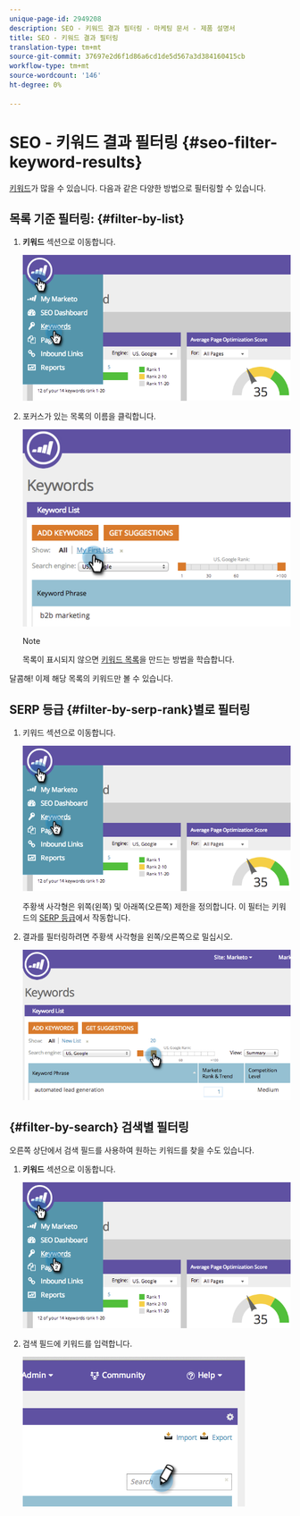 ```yaml
---
unique-page-id: 2949208
description: SEO - 키워드 결과 필터링 - 마케팅 문서 - 제품 설명서
title: SEO - 키워드 결과 필터링
translation-type: tm+mt
source-git-commit: 37697e2d6f1d86a6cd1de5d567a3d384160415cb
workflow-type: tm+mt
source-wordcount: '146'
ht-degree: 0%

---
```



# SEO - 키워드 결과 필터링 {#seo-filter-keyword-results}

[키워드](/help/marketo/product-docs/additional-apps/seo/keywords/seo-understanding-keywords.md)가 많을 수 있습니다. 다음과 같은 다양한 방법으로 필터링할 수 있습니다.

## 목록 기준 필터링: {#filter-by-list}

1. **키워드** 섹션으로 이동합니다.

   ![](assets/image2014-9-18-11-3a55-3a8.png)

1. 포커스가 있는 목록의 이름을 클릭합니다.

   ![](assets/image2014-9-18-11-3a55-3a32.png)

   >[!NOTE]
   >
   >목록이 표시되지 않으면 [키워드 목록](/help/marketo/product-docs/additional-apps/seo/understanding-seo/seo-managing-lists.md)을 만드는 방법을 학습합니다.

달콤해! 이제 해당 목록의 키워드만 볼 수 있습니다.

## SERP 등급 {#filter-by-serp-rank}별로 필터링

1. 키워드 섹션으로 이동합니다.

   ![](assets/image2014-9-18-12-3a0-3a10.png)

   주황색 사각형은 위쪽(왼쪽) 및 아래쪽(오른쪽) 제한을 정의합니다. 이 필터는 키워드의 [SERP 등급](/help/marketo/product-docs/additional-apps/seo/understanding-seo/understanding-search-engine-optimization.md)에서 작동합니다.

1. 결과를 필터링하려면 주황색 사각형을 왼쪽/오른쪽으로 밀십시오.

   ![](assets/image2014-9-18-12-3a0-3a15.png)

## {#filter-by-search} 검색별 필터링

오른쪽 상단에서 검색 필드를 사용하여 원하는 키워드를 찾을 수도 있습니다.

1. **키워드** 섹션으로 이동합니다.

   ![](assets/image2014-9-18-12-3a0-3a50.png)

1. 검색 필드에 키워드를 입력합니다.

   ![](assets/image2014-9-18-12-3a1-3a7.png)
